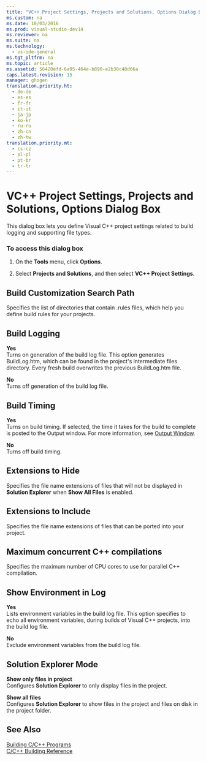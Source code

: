 ```yaml
---
title: "VC++ Project Settings, Projects and Solutions, Options Dialog Box"
ms.custom: na
ms.date: 10/03/2016
ms.prod: visual-studio-dev14
ms.reviewer: na
ms.suite: na
ms.technology: 
  - vs-ide-general
ms.tgt_pltfrm: na
ms.topic: article
ms.assetid: 56420efd-6a95-464e-b890-e2b38c48d66a
caps.latest.revision: 15
manager: ghogen
translation.priority.ht: 
  - de-de
  - es-es
  - fr-fr
  - it-it
  - ja-jp
  - ko-kr
  - ru-ru
  - zh-cn
  - zh-tw
translation.priority.mt: 
  - cs-cz
  - pl-pl
  - pt-br
  - tr-tr
---
```

# VC++ Project Settings, Projects and Solutions, Options Dialog Box
This dialog box lets you define Visual C++ project settings related to build logging and supporting file types.  
  
### To access this dialog box  
  
1.  On the **Tools** menu, click **Options**.  
  
2.  Select **Projects and Solutions**, and then select **VC++ Project Settings**.  
  
## Build Customization Search Path  
 Specifies the list of directories that contain .rules files, which help you define build rules for your projects.  
  
## Build Logging  
 **Yes**  
 Turns on generation of the build log file. This option generates BuildLog.htm, which can be found in the project's intermediate files directory. Every fresh build overwrites the previous BuildLog.htm file.  
  
 **No**  
 Turns off generation of the build log file.  
  
## Build Timing  
 **Yes**  
 Turns on build timing. If selected, the time it takes for the build to complete is posted to the Output window. For more information, see [Output Window](../VS_IDE/Output-Window.md).  
  
 **No**  
 Turns off build timing.  
  
## Extensions to Hide  
 Specifies the file name extensions of files that will not be displayed in **Solution Explorer** when **Show All Files** is enabled.  
  
## Extensions to Include  
 Specifies the file name extensions of files that can be ported into your project.  
  
## Maximum concurrent C++ compilations  
 Specifies the maximum number of CPU cores to use for parallel C++ compilation.  
  
## Show Environment in Log  
 **Yes**  
 Lists environment variables in the build log file. This option specifies to echo all environment variables, during builds of Visual C++ projects, into the build log file.  
  
 **No**  
 Exclude environment variables from the build log file.  
  
## Solution Explorer Mode  
 **Show only files in project**  
 Configures **Solution Explorer** to only display files in the project.  
  
 **Show all files**  
 Configures **Solution Explorer** to show files in the project and files on disk in the project folder.  
  
## See Also  
 [Building C/C++ Programs](../Topic/Building%20C-C++%20Programs.md)   
 [C/C++ Building Reference](../Topic/C-C++%20Building%20Reference.md)